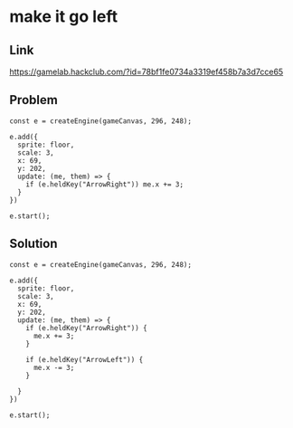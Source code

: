 # make it go left

## Link

https://gamelab.hackclub.com/?id=78bf1fe0734a3319ef458b7a3d7cce65

## Problem

```
const e = createEngine(gameCanvas, 296, 248);

e.add({
  sprite: floor,
  scale: 3,
  x: 69, 
  y: 202,
  update: (me, them) => {
    if (e.heldKey("ArrowRight")) me.x += 3;
  }
})

e.start();
```

## Solution

```
const e = createEngine(gameCanvas, 296, 248);

e.add({
  sprite: floor,
  scale: 3,
  x: 69, 
  y: 202,
  update: (me, them) => {
    if (e.heldKey("ArrowRight")) {
      me.x += 3;
    }

    if (e.heldKey("ArrowLeft")) {
      me.x -= 3;
    }

  }
})

e.start();
```